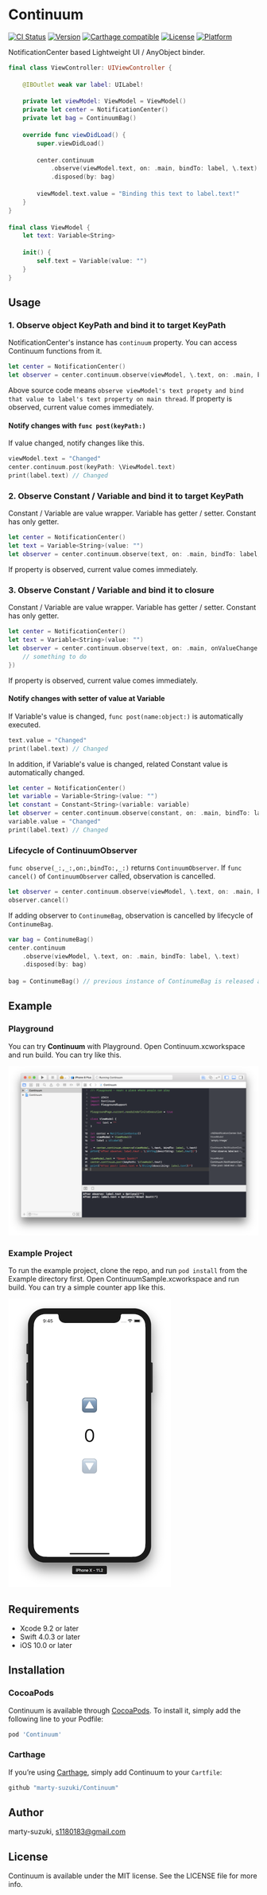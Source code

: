 # Continuum

[![CI Status](http://img.shields.io/travis/marty-suzuki/Continuum.svg?style=flat)](https://travis-ci.org/marty-suzuki/Continuum)
[![Version](https://img.shields.io/cocoapods/v/Continuum.svg?style=flat)](http://cocoapods.org/pods/Continuum)
[![Carthage compatible](https://img.shields.io/badge/Carthage-compatible-4BC51D.svg?style=flat)](https://github.com/Carthage/Carthage)
[![License](https://img.shields.io/cocoapods/l/Continuum.svg?style=flat)](http://cocoapods.org/pods/Continuum)
[![Platform](https://img.shields.io/cocoapods/p/Continuum.svg?style=flat)](http://cocoapods.org/pods/Continuum)

NotificationCenter based Lightweight UI / AnyObject binder.

```swift
final class ViewController: UIViewController {

    @IBOutlet weak var label: UILabel!

    private let viewModel: ViewModel = ViewModel()
    private let center = NotificationCenter()
    private let bag = ContinuumBag()

    override func viewDidLoad() {
        super.viewDidLoad()

        center.continuum
            .observe(viewModel.text, on: .main, bindTo: label, \.text)
            .disposed(by: bag)

        viewModel.text.value = "Binding this text to label.text!"
    }
}

final class ViewModel {
    let text: Variable<String>

    init() {
        self.text = Variable(value: "")
    }
}
```

## Usage

### 1. Observe object KeyPath and bind it to target KeyPath

NotificationCenter's instance has `continuum` property. You can access Continuum functions from it.

```swift
let center = NotificationCenter()
let observer = center.continuum.observe(viewModel, \.text, on: .main, bindTo: label, \.text)
```

Above source code means `observe viewModel's text propety and bind that value to label's text property on main thread`.
If property is observed, current value comes immediately.

#### Notify changes with `func post(keyPath:)`

If value changed, notify changes like this.

```swift
viewModel.text = "Changed"
center.continuum.post(keyPath: \ViewModel.text)
print(label.text) // Changed
```

### 2. Observe Constant / Variable and bind it to target KeyPath

Constant / Variable are value wrapper. Variable has getter / setter. Constant has only getter.

```swift
let center = NotificationCenter()
let text = Variable<String>(value: "")
let observer = center.continuum.observe(text, on: .main, bindTo: label, \.text)
```

If property is observed, current value comes immediately.

### 3. Observe Constant / Variable and bind it to closure

Constant / Variable are value wrapper. Variable has getter / setter. Constant has only getter.

```swift
let center = NotificationCenter()
let text = Variable<String>(value: "")
let observer = center.continuum.observe(text, on: .main, onValueChange: { value in
    // something to do
})
```

If property is observed, current value comes immediately.

#### Notify changes with setter of value at Variable

If Variable's value is changed, `func post(name:object:)` is automatically executed.

```swift
text.value = "Changed"
print(label.text) // Changed
```

In addition, if Variable's value is changed, related Constant value is automatically changed.

```swift
let center = NotificationCenter()
let variable = Variable<String>(value: "")
let constant = Constant<String>(variable: variable)
let observer = center.continuum.observe(constant, on: .main, bindTo: label, \.text)
variable.value = "Changed"
print(label.text) // Changed
```

### Lifecycle of ContinuumObserver

`func observe(_:,_:,on:,bindTo:,_:)` returns `ContinuumObserver`.
If `func cancel()` of `ContinuumObserver` called, observation is cancelled.

```swift
let observer = center.continuum.observe(viewModel, \.text, on: .main, bindTo: label, \.text)
observer.cancel()
```

If adding observer to `ContinumeBag`, observation is cancelled by lifecycle of `ContinumeBag`.

```swift
var bag = ContinumeBag()
center.continuum
    .observe(viewModel, \.text, on: .main, bindTo: label, \.text)
    .disposed(by: bag)

bag = ContinumeBag() // previous instance of ContinumeBag is released and observation is cancelled.
```

## Example

### Playground

You can try **Continuum** with Playground.
Open Continuum.xcworkspace and run build.
You can try like this.

![](./Images/playground.png)

### Example Project

To run the example project, clone the repo, and run `pod install` from the Example directory first.
Open ContinuumSample.xcworkspace and run build.
You can try a simple counter app like this.

![](./Images/example.png)

## Requirements

- Xcode 9.2 or later
- Swift 4.0.3 or later
- iOS 10.0 or later

## Installation

### CocoaPods

Continuum is available through [CocoaPods](http://cocoapods.org). To install
it, simply add the following line to your Podfile:

```ruby
pod 'Continuum'
```

### Carthage

If you’re using [Carthage](https://github.com/Carthage/Carthage), simply add Continuum to your `Cartfile`:

```ruby
github "marty-suzuki/Continuum"
```

## Author

marty-suzuki, s1180183@gmail.com

## License

Continuum is available under the MIT license. See the LICENSE file for more info.
